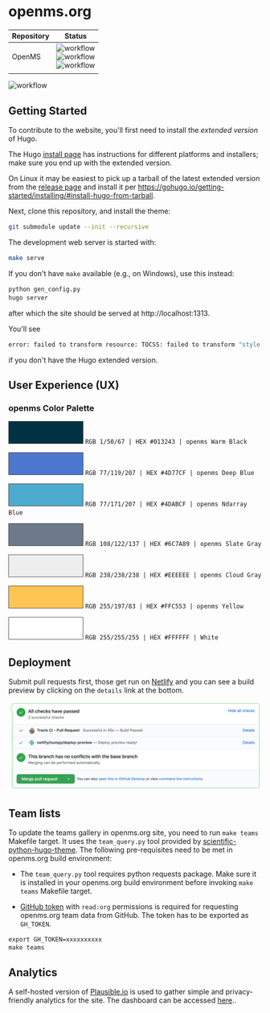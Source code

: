 # openms.org
| Repository | Status |
| ------------- | ------------- |
| OpenMS | ![workflow](https://github.com/OpenMS/OpenMS/actions/workflows/openms-ci.yml/badge.svg)<br>![workflow](https://github.com/OpenMS/OpenMS/actions/workflows/dockerdeploy.yml/badge.svg)<br>![workflow](https://github.com/OpenMS/OpenMS/actions/workflows/pyopenms-wheels.yml/badge.svg?branch=nightly) |
|  |

![workflow](https://github.com/OpenMS/OpenMS/actions/workflows/openms-ci.yml/badge.svg)

## Getting Started

To contribute to the website, you'll first need to install the *extended
version* of Hugo.

The Hugo [install page](https://gohugo.io/getting-started/installing/) has
instructions for different platforms and installers; make sure you end up with
the extended version.

On Linux it may be easiest to pick up a tarball of the latest extended version
from the [release page](https://github.com/gohugoio/hugo/releases/) and
install it per https://gohugo.io/getting-started/installing/#install-hugo-from-tarball.

Next, clone this repository, and install the theme:

```bash
git submodule update --init --recursive
```

The development web server is started with:

```bash
make serve
```

If you don't have `make` available (e.g., on Windows), use this instead:
```bash
python gen_config.py
hugo server
```

after which the site should be served at http://localhost:1313.

You'll see

```bash
error: failed to transform resource: TOCSS: failed to transform "style.sass"
```

if you don't have the Hugo extended version.


## User Experience (UX)

### openms Color Palette

![#013243 Warm Black](./static/images/content_images/swatch_013243_warm_black.png) `RGB 1/50/67 | HEX #013243 | openms Warm Black`

![#4D77CF Han Blue](./static/images/content_images/swatch_4D77CF_han_blue.png) `RGB 77/119/207 | HEX #4D77CF | openms Deep Blue`

![#4DABCF Maximum Blue](./static/images/content_images/swatch_4DABCF_maximum_blue.png) `RGB 77/171/207 | HEX #4DABCF | openms Ndarray Blue`

![#6C7A89 Aurometalsaurus](./static/images/content_images/swatch_6C7A89_aurometalsaurus.png) `RGB 108/122/137 | HEX #6C7A89 | openms Slate Gray`

![#EEEEEE Isabelline](./static/images/content_images/swatch_EEEEEE_isabelline.png) `RGB 238/238/238 | HEX #EEEEEE | openms Cloud Gray`

![#FFC553 Mustard](./static/images/content_images/swatch_FFC553_mustard.png) `RGB 255/197/83 | HEX #FFC553 | openms Yellow`

![#FFFFFF White](./static/images/content_images/swatch_FFFFFF_white.png) `RGB 255/255/255 | HEX #FFFFFF | White`


## Deployment

Submit pull requests first, those get run on [Netlify](https://quansight-labs.netlify.app/) and you can see a build preview by clicking on the `details` link at the bottom.
 
![Build previews](images/readme-build-previews.png)

## Team lists

To update the teams gallery in openms.org site, you need to run `make teams` Makefile target. It uses the `team_query.py` tool provided by [scientific-python-hugo-theme](https://github.com/scientific-python/scientific-python-hugo-theme). The following pre-requisites need to be met in openms.org build environment:

* The `team_query.py` tool requires python requests package. Make sure it is installed in your openms.org build environment before invoking `make teams` Makefile target.

* [GitHub token](https://docs.github.com/en/authentication/keeping-your-account-and-data-secure/creating-a-personal-access-token) with `read:org` permissions is required for requesting openms.org team data from GitHub. The token has to be exported as `GH_TOKEN`.

```
export GH_TOKEN=xxxxxxxxxx
make teams
```

## Analytics

A self-hosted version of [Plausible.io](https://plausible.io) is used to gather simple
and privacy-friendly analytics for the site. The dashboard can be accessed
[here](https://views.scientific-python.org/openms.org)..
